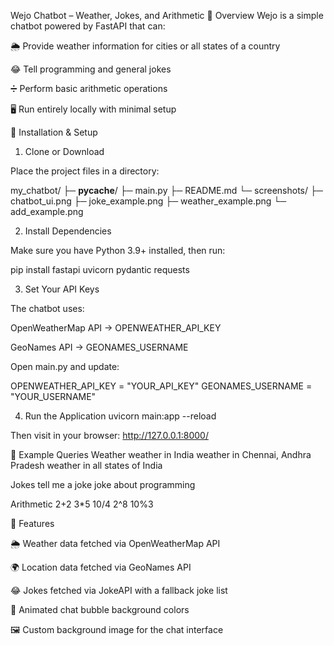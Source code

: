 Wejo Chatbot – Weather, Jokes, and Arithmetic
📌 Overview
Wejo is a simple chatbot powered by FastAPI that can:

🌦 Provide weather information for cities or all states of a country

😂 Tell programming and general jokes

➗ Perform basic arithmetic operations

🖥 Run entirely locally with minimal setup

🚀 Installation & Setup
1. Clone or Download

Place the project files in a directory:

my_chatbot/
├─ __pycache__/
├─ main.py
├─ README.md
└─ screenshots/
   ├─ chatbot_ui.png
   ├─ joke_example.png
   ├─ weather_example.png
   └─ add_example.png

2. Install Dependencies

Make sure you have Python 3.9+ installed, then run:

pip install fastapi uvicorn pydantic requests

3. Set Your API Keys

The chatbot uses:

OpenWeatherMap API → OPENWEATHER_API_KEY

GeoNames API → GEONAMES_USERNAME

Open main.py and update:

OPENWEATHER_API_KEY = "YOUR_API_KEY"
GEONAMES_USERNAME = "YOUR_USERNAME"

4. Run the Application
uvicorn main:app --reload


Then visit in your browser:
http://127.0.0.1:8000/

💬 Example Queries
Weather
weather in India
weather in Chennai, Andhra Pradesh
weather in all states of India

Jokes
tell me a joke
joke about programming

Arithmetic
2+2
3*5
10/4
2^8
10%3

🎨 Features

🌦 Weather data fetched via OpenWeatherMap API

🌍 Location data fetched via GeoNames API

😂 Jokes fetched via JokeAPI with a fallback joke list

🎈 Animated chat bubble background colors

🖼 Custom background image for the chat interface
